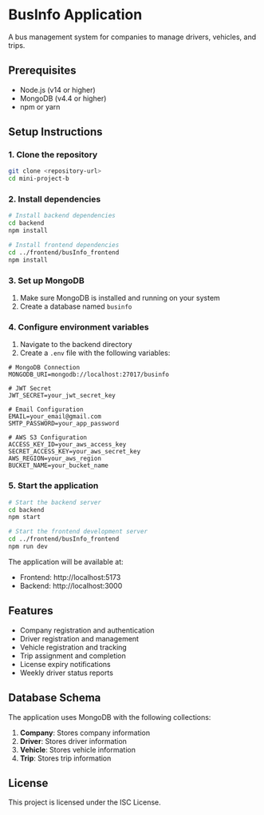 # BusInfo Application

A bus management system for companies to manage drivers, vehicles, and trips.

## Prerequisites

- Node.js (v14 or higher)
- MongoDB (v4.4 or higher)
- npm or yarn

## Setup Instructions

### 1. Clone the repository

```bash
git clone <repository-url>
cd mini-project-b
```

### 2. Install dependencies

```bash
# Install backend dependencies
cd backend
npm install

# Install frontend dependencies
cd ../frontend/busInfo_frontend
npm install
```

### 3. Set up MongoDB

1. Make sure MongoDB is installed and running on your system
2. Create a database named `businfo`

### 4. Configure environment variables

1. Navigate to the backend directory
2. Create a `.env` file with the following variables:

```
# MongoDB Connection
MONGODB_URI=mongodb://localhost:27017/businfo

# JWT Secret
JWT_SECRET=your_jwt_secret_key

# Email Configuration
EMAIL=your_email@gmail.com
SMTP_PASSWORD=your_app_password

# AWS S3 Configuration
ACCESS_KEY_ID=your_aws_access_key
SECRET_ACCESS_KEY=your_aws_secret_key
AWS_REGION=your_aws_region
BUCKET_NAME=your_bucket_name
```

### 5. Start the application

```bash
# Start the backend server
cd backend
npm start

# Start the frontend development server
cd ../frontend/busInfo_frontend
npm run dev
```

The application will be available at:

- Frontend: http://localhost:5173
- Backend: http://localhost:3000

## Features

- Company registration and authentication
- Driver registration and management
- Vehicle registration and tracking
- Trip assignment and completion
- License expiry notifications
- Weekly driver status reports

## Database Schema

The application uses MongoDB with the following collections:

1. **Company**: Stores company information
2. **Driver**: Stores driver information
3. **Vehicle**: Stores vehicle information
4. **Trip**: Stores trip information

## License

This project is licensed under the ISC License.
